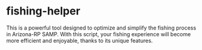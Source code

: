 # fishing-helper
This is a powerful tool designed to optimize and simplify the fishing process in Arizona-RP SAMP. With this script, your fishing experience will become more efficient and enjoyable, thanks to its unique features.
